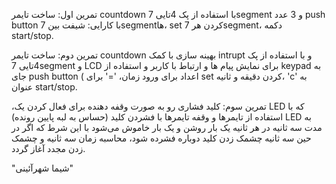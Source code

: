 تمرین اول: ساخت تایمر countdown با استفاده از پک 4تایی 7segment و 3 عدد push button با کارایی: شیفت بین 7segment‌ها، set کردن هر 7segment، دکمه start/stop.

تمرین دوم: ساخت تایمر countdown بهینه سازی با کمک intrupt و با استفاده از پک 4تایی 7segment و LCD برای نمایش پیام ها و ارتباط با کاربر و استفاده از keypad به جای push button ( اعداد برای ورود زمان، '=' برای set کردن دقیقه و ثانیه، 'c' به عنوان start/stop.

،تمرین سوم: کلید فشاری رو به صورت وقفه دهنده برای فعال کردن یک LED که با استفاده از تایمرها و وقفه تایمرها با فشردن کلید (حساس به لبه پایین رونده) LED به مدت سه ثانیه در هر ثانیه یک بار روشن و یک بار خاموش می‌شود با این شرط که اگر در حین سه ثانیه چشمک زدن کلید دوباره فشرده شود، محاسبه زمان سه ثانیه و چشمک زدن مجدد آغاز گردد.

"شیما شهرآئینی"
